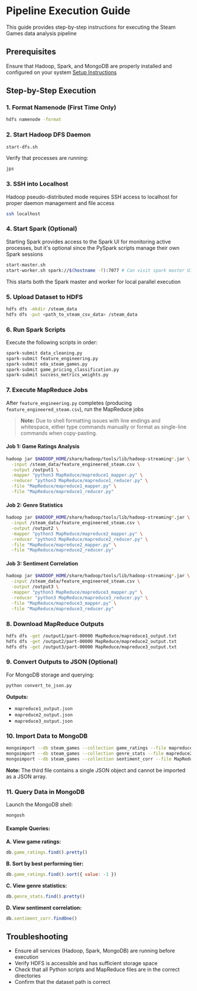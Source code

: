 # Pipeline Execution Guide

This guide provides step-by-step instructions for executing the Steam Games data analysis pipeline

## Prerequisites

Ensure that Hadoop, Spark, and MongoDB are properly installed and configured on your system
[Setup Instructions](./setup/Setup.md)

## Step-by-Step Execution

### 1. Format Namenode (First Time Only)

```bash
hdfs namenode -format
```

### 2. Start Hadoop DFS Daemon

```bash
start-dfs.sh
```

Verify that processes are running:
```bash
jps
```

### 3. SSH into Localhost

Hadoop pseudo-distributed mode requires SSH access to localhost for proper daemon management and file access

```bash
ssh localhost
```

### 4. Start Spark (Optional)

Starting Spark provides access to the Spark UI for monitoring active processes, but it's optional since the PySpark scripts manage their own Spark sessions

```bash
start-master.sh
start-worker.sh spark://$(hostname -f):7077 # Can visit spark master UI @ spark://localhost:8080
```

This starts both the Spark master and worker for local parallel execution

### 5. Upload Dataset to HDFS

```bash
hdfs dfs -mkdir /steam_data
hdfs dfs -put <path_to_steam_csv_data> /steam_data
```

### 6. Run Spark Scripts

Execute the following scripts in order:

```bash
spark-submit data_cleaning.py
spark-submit feature_engineering.py
spark-submit eda_steam_games.py
spark-submit game_pricing_classification.py
spark-submit success_metrics_weights.py
```

### 7. Execute MapReduce Jobs

After `feature_engineering.py` completes (producing `feature_engineered_steam.csv`), run the MapReduce jobs

> **Note:** Due to shell formatting issues with line endings and whitespace, either type commands manually or format as single-line commands when copy-pasting.

#### Job 1: Game Ratings Analysis
```bash
hadoop jar $HADOOP_HOME/share/hadoop/tools/lib/hadoop-streaming*.jar \
  -input /steam_data/feature_engineered_steam.csv \
  -output /output1 \
  -mapper "python3 MapReduce/mapreduce1_mapper.py" \
  -reducer "python3 MapReduce/mapreduce1_reducer.py" \
  -file "MapReduce/mapreduce1_mapper.py" \
  -file "MapReduce/mapreduce1_reducer.py"
```

#### Job 2: Genre Statistics
```bash
hadoop jar $HADOOP_HOME/share/hadoop/tools/lib/hadoop-streaming*.jar \
  -input /steam_data/feature_engineered_steam.csv \
  -output /output2 \
  -mapper "python3 MapReduce/mapreduce2_mapper.py" \
  -reducer "python3 MapReduce/mapreduce2_reducer.py" \
  -file "MapReduce/mapreduce2_mapper.py" \
  -file "MapReduce/mapreduce2_reducer.py"
```

#### Job 3: Sentiment Correlation
```bash
hadoop jar $HADOOP_HOME/share/hadoop/tools/lib/hadoop-streaming*.jar \
  -input /steam_data/feature_engineered_steam.csv \
  -output /output3 \
  -mapper "python3 MapReduce/mapreduce3_mapper.py" \
  -reducer "python3 MapReduce/mapreduce3_reducer.py" \
  -file "MapReduce/mapreduce3_mapper.py" \
  -file "MapReduce/mapreduce3_reducer.py"
```

### 8. Download MapReduce Outputs

```bash
hdfs dfs -get /output1/part-00000 MapReduce/mapreduce1_output.txt
hdfs dfs -get /output2/part-00000 MapReduce/mapreduce2_output.txt
hdfs dfs -get /output3/part-00000 MapReduce/mapreduce3_output.txt
```

### 9. Convert Outputs to JSON (Optional)

For MongoDB storage and querying:

```bash
python convert_to_json.py
```

**Outputs:**
- `mapreduce1_output.json`
- `mapreduce2_output.json`
- `mapreduce3_output.json`

### 10. Import Data to MongoDB

```bash
mongoimport --db steam_games --collection game_ratings --file mapreduce1_output.json --jsonArray
mongoimport --db steam_games --collection genre_stats --file mapreduce2_output.json --jsonArray
mongoimport --db steam_games --collection sentiment_corr --file MapReduce/mapreduce3_output.json
```

**Note:** The third file contains a single JSON object and cannot be imported as a JSON array.

### 11. Query Data in MongoDB

Launch the MongoDB shell:
```bash
mongosh
```

#### Example Queries:

**A. View game ratings:**
```javascript
db.game_ratings.find().pretty()
```

**B. Sort by best performing tier:**
```javascript
db.game_ratings.find().sort({ value: -1 })
```

**C. View genre statistics:**
```javascript
db.genre_stats.find().pretty()
```

**D. View sentiment correlation:**
```javascript
db.sentiment_corr.findOne()
```

## Troubleshooting

- Ensure all services (Hadoop, Spark, MongoDB) are running before execution
- Verify HDFS is accessible and has sufficient storage space
- Check that all Python scripts and MapReduce files are in the correct directories
- Confirm that the dataset path is correct 